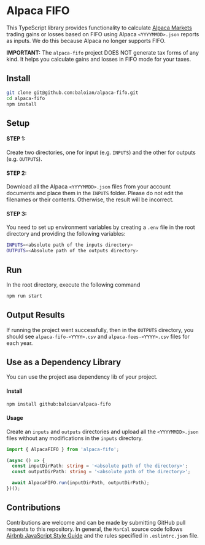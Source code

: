 # Alpaca FIFO
This TypeScript library provides functionality to calculate [Alpaca Markets](https://alpaca.markets/)
trading gains or losses based on FIFO using Alpaca `<YYYYMMDD>.json` reports as inputs. We do this because
Alpaca no longer supports FIFO.

**IMPORTANT:** The `alpaca-fifo` project DOES NOT generate tax forms of any kind. It helps you calculate gains
and losses in FIFO mode for your taxes.


## Install
```bash
git clone git@github.com:baloian/alpaca-fifo.git
cd alpaca-fifo
npm install
```

## Setup
#### STEP 1:
Create two directories, one for input (e.g. `INPUTS`) and the other for outputs (e.g. `OUTPUTS`).

#### STEP 2:
Download all the Alpaca `<YYYYMMDD>.json` files from your account documents and place them in the `INPUTS` folder.
Please do not edit the filenames or their contents. Otherwise, the result will be incorrect.


#### STEP 3:
You need to set up environment variables by creating a `.env` file in the root directory and providing the following variables:
```bash
INPUTS=<absolute path of the inputs directory>
OUTPUTS=<Absolute path of the outputs directory>
```

## Run
In the root directory, execute the following command
```bash
npm run start
```

## Output Results
If running the project went successfully, then in the `OUTPUTS` directory, you should see `alpaca-fifo-<YYYY>.csv`
and `alpaca-fees-<YYYY>.csv` files for each year. 


## Use as a Dependency Library
You can use the project asa  dependency lib of your project.

#### Install
```bash
npm install github:baloian/alpaca-fifo
```

#### Usage
Create an `inputs` and `outputs` directories and upload all the `<YYYYMMDD>.json` files without any modifications in the `inputs` directory.
```typescript
import { AlpacaFIFO } from 'alpaca-fifo';

(async () => {
  const inputDirPath: string = '<absolute path of the directory>';
  const outputDirPath: string = '<absolute path of the directory>';

  await AlpacaFIFO.run(inputDirPath, outputDirPath);
})();
```

## Contributions
Contributions are welcome and can be made by submitting GitHub pull requests
to this repository. In general, the `MarCal` source code follows
[Airbnb JavaScript Style Guide](https://github.com/airbnb/javascript) and the
rules specified in `.eslintrc.json` file.
